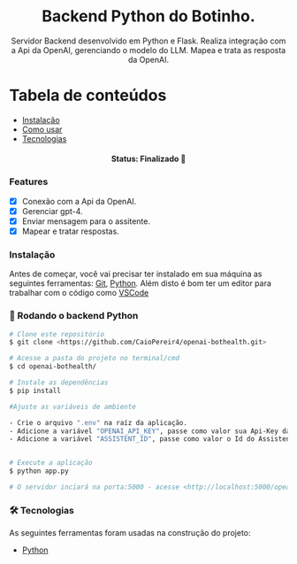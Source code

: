 <h1 align="center">Backend Python do Botinho.</h1>

<p align="center">Servidor Backend desenvolvido em Python e Flask. Realiza integração com a Api da OpenAI, gerenciando o modelo do LLM. Mapea e trata as resposta da OpenAI.</p>

Tabela de conteúdos
=================
<!--ts-->
   * [Instalação](#instalacao)  <!-- Link correto para seção de instalação -->
   * [Como usar](#como-usar)
   * [Tecnologias](#tecnologias)
<!--te-->

<h4 align="center"> 
	 Status: Finalizado  🚀 
</h4>

### Features

- [x] Conexão com a Api da OpenAI.
- [x] Gerenciar gpt-4.
- [x] Enviar mensagem para o assitente.
- [x] Mapear e tratar respostas.

<a id="instalacao"></a>
### Instalação
Antes de começar, você vai precisar ter instalado em sua máquina as seguintes ferramentas:
[Git](https://git-scm.com), [Python](https://www.python.org/downloads/). 
Além disto é bom ter um editor para trabalhar com o código como [VSCode](https://code.visualstudio.com/)

<a id="como-usar"></a>
### 🎲 Rodando o backend Python

```bash
# Clone este repositório
$ git clone <https://github.com/CaioPereir4/openai-bothealth.git>

# Acesse a pasta do projeto no terminal/cmd
$ cd openai-bothealth/

# Instale as dependências
$ pip install

#Ajuste as variáveis de ambiente

- Crie o arquivo ".env" na raíz da aplicação.
- Adicione a variável "OPENAI_API_KEY", passe como valor sua Api-Key da OpenAI.
- Adicione a variável "ASSISTENT_ID", passe como valor o Id do Assistente criado no PlayGround da OpenAI.


# Execute a aplicação
$ python app.py

# O servidor inciará na porta:5000 - acesse <http://localhost:5000/opeani-bothealth>
```
<a id="tecnologias"></a>
### 🛠 Tecnologias
As seguintes ferramentas foram usadas na construção do projeto:

- [Python](https://www.python.org/downloads/)
